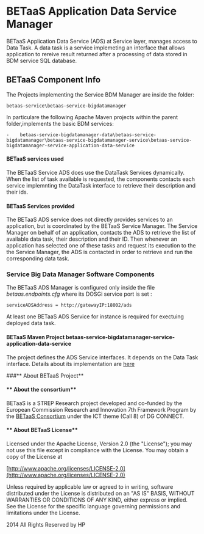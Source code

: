 **BETaaS Application Data Service Manager**
===================


BETaaS Application Data Service (ADS) at Service layer, manages access to Data Task. A data task is a service implemeting an interface that allows application to rereive result returned after a processing of data stored in BDM service SQL database.


## BETaaS Component Info

The Projects implementing the Service BDM Manager are inside the folder: 

	betaas-service\betaas-service-bigdatamanager
    
In particulare the following Apache Maven projects within the parent folder,implements the basic BDM services:

  	-    betaas-service-bigdatamanager-data\betaas-service-bigdatamanager\betaas-service-bigdatamanager-service\betaas-service-bigdatamanager-service-application-data-service
  	   

#### BETaaS services used

The BETaaS Service ADS does use the DataTask Services dynamically. When the list of task available is requested, the components contacts each service implemnting the DataTask interface to retrieve their description and their ids. 

#### BETaaS Services provided

The BETaaS ADS service does not directly provides services to an application, but is coordinated by the BETaaS Service Manager. The Service Manager on behalf of an application, contacts the ADS to retrieve the list of available data task, their description and their ID. Then whenever an application has selected one of these tasks and request its execution to the the Service Manager, the ADS is contacted in order to retrieve and run the corresponding data task.

### Service Big Data Manager Software Components

The BETaaS ADS Manager is configured only inside the file *betaas.endpoints.cfg* where its DOSGi service port is set :
  
    serviceADSAddress = http://gatewayIP:18002/ads
    
At least one BETaaS ADS Service for instance is required for exectuing deployed data task.

#### BETaaS Maven Project betaas-service-bigdatamanager-service-application-data-service

The project defines the ADS Service interfaces. It depends on the Data Task interface. Details about its implementation are [here](/betaas-docs/github/betaas-service-datatask.md) 

###** About BETaaS Project**

#### ** About the consortium**

BETaaS is a STREP Research project developed and co-funded by the European Commission Research and Innovation 7th Framework Program by the [BETaaS Consortium](http://www.betaas.eu/consortium.html#.VEeGuhZvAgk) under the ICT theme (Call 8) of DG CONNECT.

#### ** About BETaaS License**

Licensed under the Apache License, Version 2.0 (the "License"); you may not use this file except in compliance with the License. You may obtain a copy of the License at

[http://www.apache.org/licenses/LICENSE-2.0](http://www.apache.org/licenses/LICENSE-2.0)

Unless required by applicable law or agreed to in writing, software  distributed under the License is distributed on an "AS IS" BASIS,  WITHOUT WARRANTIES OR CONDITIONS OF ANY KIND, either express or implied.  See the License for the specific language governing permissions and  limitations under the License.


2014 All Rights Reserved by HP

